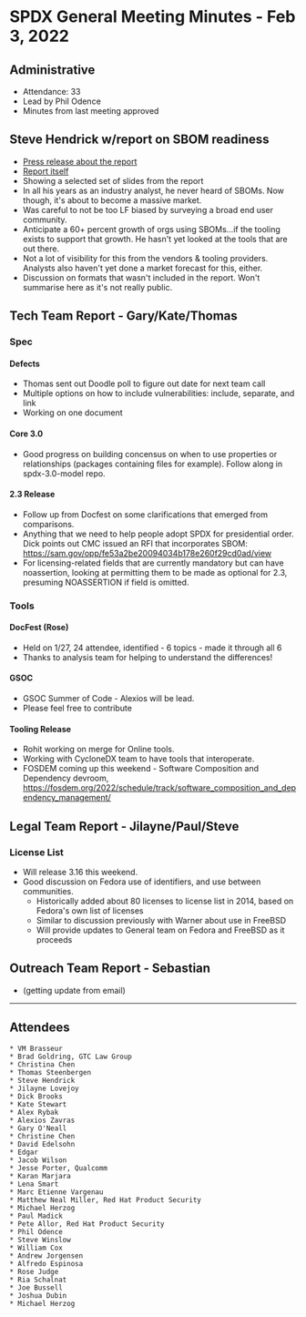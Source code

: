 # SPDX General Meeting Minutes - Feb 3, 2022

## Administrative
- Attendance: 33
- Lead by Phil Odence
- Minutes from last meeting approved

## Steve Hendrick w/report on SBOM readiness

- [Press release about the report](https://www.linuxfoundation.org/tools/the-state-of-software-bill-of-materials-sbom-and-cybersecurity-readiness/)
- [Report itself](https://linuxfoundation.org/wp-content/uploads/LFResearch_SBOM_Report_final.pdf)
- Showing a selected set of slides from the report
- In all his years as an industry analyst, he never heard of SBOMs. Now though, it's about to become a massive market.
- Was careful to not be too LF biased by surveying a broad end user community.
- Anticipate a 60+ percent growth of orgs using SBOMs…if the tooling exists to support that growth. He hasn't yet looked at the tools that are out there.
- Not a lot of visibility for this from the vendors & tooling providers. Analysts also haven't yet done a market forecast for this, either.
- Discussion on formats that wasn't included in the report. Won't summarise here as it's not really public.

## Tech Team Report - Gary/Kate/Thomas
### Spec
#### Defects
- Thomas sent out Doodle poll to figure out date for next team call
- Multiple options on how to include vulnerabilities:  include, separate, and link
- Working on one document 
#### Core 3.0
- Good progress on building concensus on when to use properties or relationships (packages containing files for example).   Follow along in spdx-3.0-model repo.
#### 2.3 Release
- Follow up from Docfest on some clarifications that emerged from comparisons.
- Anything that we need to help people adopt SPDX for presidential order.   Dick points out CMC issued an RFI that incorporates SBOM: https://sam.gov/opp/fe53a2be20094034b178e260f29cd0ad/view 
- For licensing-related fields that are currently mandatory but can have noassertion, looking at permitting them to be made as optional for 2.3, presuming NOASSERTION if field is omitted. 
### Tools
#### DocFest (Rose)
- Held on 1/27,  24 attendee,  identified - 6 topics - made it through all 6
- Thanks to analysis team for helping to understand the differences!
#### GSOC
- GSOC Summer of Code - Alexios will be lead.   
- Please feel free to contribute 
#### Tooling Release
- Rohit working on merge for Online tools. 
- Working with CycloneDX team to have tools that interoperate.
- FOSDEM coming up this weekend - Software Composition and Dependency devroom, https://fosdem.org/2022/schedule/track/software_composition_and_dependency_management/

## Legal Team Report - Jilayne/Paul/Steve
### License List
- Will release 3.16 this weekend.  
- Good discussion on Fedora use of identifiers, and use between communities. 
  - Historically added about 80 licenses to license list in 2014, based on Fedora's own list of licenses
  - Similar to discussion previously with Warner about use in FreeBSD
  - Will provide updates to General team on Fedora and FreeBSD as it proceeds

## Outreach Team Report -  Sebastian
- (getting update from email)

---------------------

## Attendees

    * VM Brasseur
    * Brad Goldring, GTC Law Group
    * Christina Chen
    * Thomas Steenbergen
    * Steve Hendrick
    * Jilayne Lovejoy
    * Dick Brooks
    * Kate Stewart
    * Alex Rybak
    * Alexios Zavras
    * Gary O'Neall
    * Christine Chen
    * David Edelsohn
    * Edgar
    * Jacob Wilson
    * Jesse Porter, Qualcomm
    * Karan Marjara
    * Lena Smart
    * Marc Etienne Vargenau
    * Matthew Neal Miller, Red Hat Product Security
    * Michael Herzog
    * Paul Madick
    * Pete Allor, Red Hat Product Security
    * Phil Odence
    * Steve Winslow
    * William Cox
    * Andrew Jorgensen
    * Alfredo Espinosa
    * Rose Judge
    * Ria Schalnat
    * Joe Bussell
    * Joshua Dubin
    * Michael Herzog
